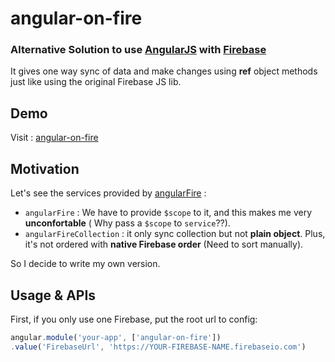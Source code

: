 angular-on-fire
=========
### Alternative Solution to use [AngularJS](http://angularjs.org/) with [Firebase](https://www.firebase.com/)

It gives one way sync of data and make changes using **ref** object methods just like using the original Firebase JS lib.  

Demo
----------
Visit : [angular-on-fire](http://angular-on-fire.tomchentw.com/)


Motivation
----------
Let's see the services provided by [angularFire](https://github.com/firebase/angularFire) :  
* `angularFire` :  We have to provide `$scope` to it, and this makes me very **unconfortable** ( Why pass a `$scope` to `service`??).  
* `angularFireCollection` : it only sync collection but not **plain object**. Plus, it's not ordered with **native Firebase order** (Need to sort manually). 

So I decide to write my own version.


Usage & APIs
----------
First, if you only use one Firebase, put the root url to config:
```JavaScript
angular.module('your-app', ['angular-on-fire'])
.value('FirebaseUrl', 'https://YOUR-FIREBASE-NAME.firebaseio.com')
```


